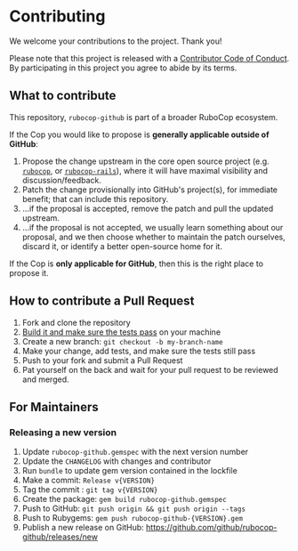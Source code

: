 # Contributing

We welcome your contributions to the project. Thank you!

Please note that this project is released with a [Contributor Code of Conduct](CODE_OF_CONDUCT.md). By participating in this project you agree to abide by its terms.


## What to contribute

This repository, `rubocop-github` is part of a broader RuboCop ecosystem.

If the Cop you would like to propose is **generally applicable outside of GitHub**:

1. Propose the change upstream in the core open source project (e.g. [`rubocop`](https://github.com/rubocop/rubocop), or [`rubocop-rails`](https://github.com/rubocop/rubocop-rails)), where it will have maximal visibility and discussion/feedback.
1. Patch the change provisionally into GitHub's project(s), for immediate benefit; that can include this repository.
1. ...if the proposal is accepted, remove the patch and pull the updated upstream.
1. ...if the proposal is not accepted, we usually learn something about our proposal, and we then choose whether to maintain the patch ourselves, discard it, or identify a better open-source home for it.

If the Cop is **only applicable for GitHub**, then this is the right place to propose it.

## How to contribute a Pull Request

1. Fork and clone the repository
1. [Build it and make sure the tests pass](README.md#Testing) on your machine
1. Create a new branch: `git checkout -b my-branch-name`
1. Make your change, add tests, and make sure the tests still pass
1. Push to your fork and submit a Pull Request
1. Pat yourself on the back and wait for your pull request to be reviewed and merged.

## For Maintainers

### Releasing a new version

1. Update `rubocop-github.gemspec` with the next version number
1. Update the `CHANGELOG` with changes and contributor
1. Run `bundle` to update gem version contained in the lockfile
1. Make a commit: `Release v{VERSION}`
1. Tag the commit : `git tag v{VERSION}`
1. Create the package: `gem build rubocop-github.gemspec`
1. Push to GitHub: `git push origin && git push origin --tags`
1. Push to Rubygems: `gem push rubocop-github-{VERSION}.gem`
1. Publish a new release on GitHub: https://github.com/github/rubocop-github/releases/new
